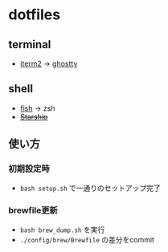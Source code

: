 # dotfiles

## terminal

- [iterm2](https://iterm2.com/) → [ghostty](https://ghostty.org/)

## shell

- [fish](https://fishshell.com/) → zsh
- ~~[Starship](https://starship.rs/ja-JP/)~~

## 使い方

### 初期設定時 

- `bash setup.sh` で一通りのセットアップ完了

### brewfile更新

- `bash brew_dump.sh` を実行
- `./config/brew/Brewfile` の差分をcommit
